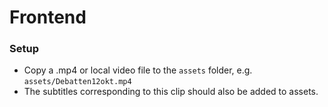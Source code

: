# Frontend

### Setup
- Copy a .mp4 or local video file to the `assets` folder, e.g. `assets/Debatten12okt.mp4`
- The subtitles corresponding to this clip should also be added to assets.